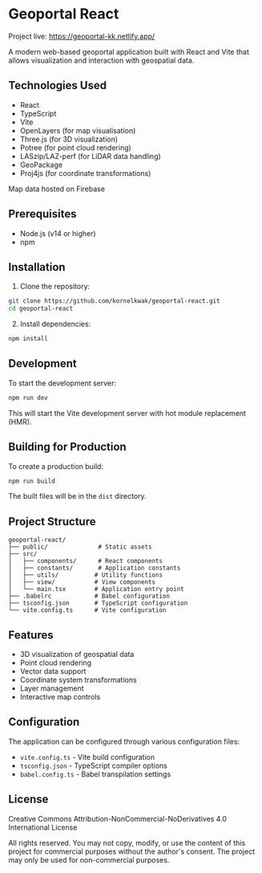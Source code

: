 # Geoportal React

Project live: https://geoportal-kk.netlify.app/

A modern web-based geoportal application built with React and Vite that allows visualization and interaction with geospatial data.

## Technologies Used

- React 
- TypeScript
- Vite
- OpenLayers (for map visualisation)
- Three.js (for 3D visualization)
- Potree (for point cloud rendering)
- LASzip/LAZ-perf (for LiDAR data handling)
- GeoPackage
- Proj4js (for coordinate transformations)

Map data hosted on Firebase

## Prerequisites

- Node.js (v14 or higher)
- npm

## Installation

1. Clone the repository:
```sh
git clone https://github.com/kornelkwak/geoportal-react.git
cd geoportal-react
```

2. Install dependencies:
```sh
npm install
```

## Development

To start the development server:

```sh
npm run dev
```

This will start the Vite development server with hot module replacement (HMR).

## Building for Production

To create a production build:

```sh
npm run build
```

The built files will be in the `dist` directory.

## Project Structure

```
geoportal-react/
├── public/              # Static assets
├── src/
│   ├── components/      # React components
│   ├── constants/       # Application constants
│   ├── utils/          # Utility functions
│   ├── view/           # View components
│   └── main.tsx        # Application entry point
├── .babelrc            # Babel configuration
├── tsconfig.json       # TypeScript configuration
└── vite.config.ts      # Vite configuration
```

## Features

- 3D visualization of geospatial data
- Point cloud rendering
- Vector data support
- Coordinate system transformations
- Layer management
- Interactive map controls

## Configuration

The application can be configured through various configuration files:

- `vite.config.ts` - Vite build configuration
- `tsconfig.json` - TypeScript compiler options
- `babel.config.ts` - Babel transpilation settings

## License

Creative Commons Attribution-NonCommercial-NoDerivatives 4.0 International License

All rights reserved. You may not copy, modify, or use the content of this project for commercial purposes without the author's consent. The project may only be used for non-commercial purposes.
